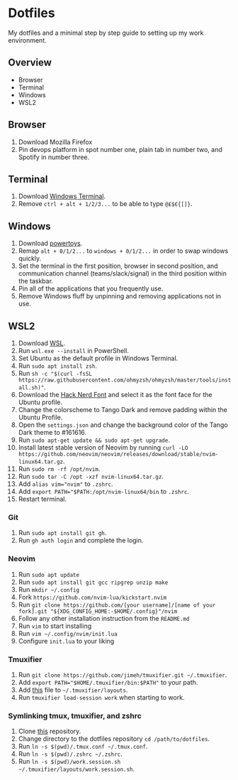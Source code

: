 # Dotfiles
My dotfiles and a minimal step by step guide to setting up my work environment.

## Overview
- Browser
- Terminal
- Windows
- WSL2

## Browser
1. Download Mozilla Firefox
2. Pin devops platform in spot number one, plain tab in number two, and Spotify in number three.

## Terminal
1. Download [Windows Terminal](https://learn.microsoft.com/en-us/windows/terminal/install).
2. Remove `ctrl + alt + 1/2/3...` to be able to type `@£$€{[]}`.

## Windows
1. Download [powertoys](https://learn.microsoft.com/en-us/windows/powertoys/install).
2. Remap `alt + 0/1/2...` to `windows + 0/1/2...` in order to swap windows quickly.
3. Set the terminal in the first position, browser in second position, and communication channel (teams/slack/signal) in the third position within the taskbar.
4. Pin all of the applications that you frequently use.
5. Remove Windows fluff by unpinning and removing applications not in use.

## WSL2
1. Download [WSL](https://learn.microsoft.com/en-us/windows/wsl/install).
2. Run `wsl.exe --install` in PowerShell.
3. Set Ubuntu as the default profile in Windows Terminal.
4. Run `sudo apt install zsh`.
5. Run `sh -c "$(curl -fsSL https://raw.githubusercontent.com/ohmyzsh/ohmyzsh/master/tools/install.sh)"`.
6. Download the [Hack Nerd Font](https://www.nerdfonts.com/font-downloads) and select it as the font face for the Ubuntu profile.
7. Change the colorscheme to Tango Dark and remove padding within the Ubuntu Profile.
8. Open the `settings.json` and change the background color of the Tango Dark theme to #161616.
9. Run `sudo apt-get update && sudo apt-get upgrade`.
10. Install latest stable version of Neovim by running `curl -LO https://github.com/neovim/neovim/releases/download/stable/nvim-linux64.tar.gz`.
11. Run `sudo rm -rf /opt/nvim`.
12. Run `sudo tar -C /opt -xzf nvim-linux64.tar.gz`.
13. Add `alias vim="nvim"` to `.zshrc`.
14. Add `export PATH="$PATH:/opt/nvim-linux64/bin` to `.zshrc`.
15. Restart terminal.

### Git
1. Run `sudo apt install git gh`.
2. Run `gh auth login` and complete the login.

### Neovim
1. Run `sudo apt update`
2. Run `sudo apt install git gcc ripgrep unzip make`
3. Run `mkdir ~/.config`
4. Fork `https://github.com/nvim-lua/kickstart.nvim`
5. Run `git clone https://github.com/[your username]/[name of your fork].git "${XDG_CONFIG_HOME:-$HOME/.config}"/nvim`
6. Follow any other installation instruction from the `README.md`
7. Run `vim` to start installing
8. Run `vim ~/.config/nvim/init.lua`
9. Configure `init.lua` to your liking

### Tmuxifier
1. Run `git clone https://github.com/jimeh/tmuxifier.git ~/.tmuxifier`.
2. Add `export PATH="$HOME/.tmuxifier/bin:$PATH"` to your path.
3. Add [this](./work.session.sh) file to `~/.tmuxifier/layouts`.
4. Run `tmuxifier load-session work` when starting to work.

### Symlinking tmux, tmuxifier, and zshrc
1. Clone [this](https://www.github.com/wiu753/dotfiles) repository.
2. Change directory to the dotfiles repository `cd /path/to/dotfiles`.
3. Run `ln -s $(pwd)/.tmux.conf ~/.tmux.conf`.
3. Run `ln -s $(pwd)/.zshrc ~/.zshrc`.
3. Run `ln -s $(pwd)/work.session.sh ~/.tmuxifier/layouts/work.session.sh`.

